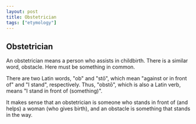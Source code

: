 ```yaml
---
layout: post
title: Obstetrician
tags: ["etymology"]
---
```


## Obstetrician
An obstetrician means a person who assists in childbirth. There is a similar word, obstacle. Here must be something in common.

There are two Latin words, "ob" and "stō", which mean "against or in front of" and "I stand", respectively. Thus, "obstō", which is also a Latin verb, means "I stand in front of (something)".

It makes sense that an obstetrician is someone who stands in front of (and helps) a woman (who gives birth), and an obstacle is something that stands in the way.

